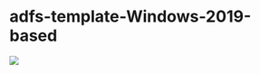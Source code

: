 # adfs-template-Windows-2019-based

<a href="https://portal.azure.com/#create/Microsoft.Template/uri/https://github.com/dfischer-envience/adfs/blob/main/azuredeploy.json" target="_blank">
    <img src="http://azuredeploy.net/deploybutton.png"/>
</a>
